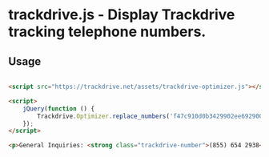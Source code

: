 # trackdrive.js - Display Trackdrive tracking telephone numbers.

## Usage

``` html

<script src="https://trackdrive.net/assets/trackdrive-optimizer.js"></script>

<script>
    jQuery(function () {
        Trackdrive.Optimizer.replace_numbers('f47c910d0b3429902ee69290009e36a4');
    });
</script>

<p>General Inquiries: <strong class="trackdrive-number">(855) 654 2938</strong></p>

```

